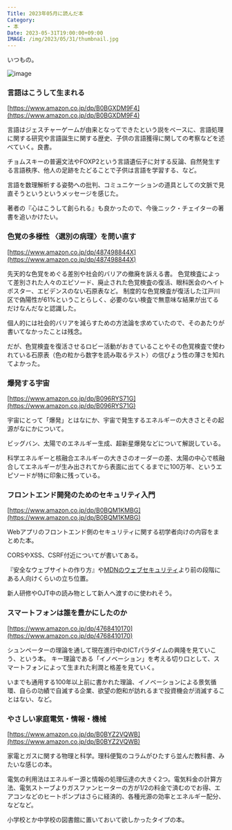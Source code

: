 ```yaml
---
Title: 2023年05月に読んだ本
Category:
- 本
Date: 2023-05-31T19:00:00+09:00
IMAGE: /img/2023/05/31/thumbnail.jpg
---
```


いつもの。

![image](/img/2023/05/31/thumbnail.jpg)


### 言語はこうして生まれる

[https://www.amazon.co.jp/dp/B0BGXDM9F4](https://www.amazon.co.jp/dp/B0BGXDM9F4)

言語はジェスチャーゲームが由来となってできたという説をベースに、言語処理に関する研究や言語誕生に関する歴史、子供の言語獲得に関しての考察などを述べていく。良書。

チョムスキーの普遍文法やFOXP2という言語遺伝子に対する反論、自然発生する言語秩序、他人の足跡をたどることで子供は言語を学習する、など。

言語を数理解析する姿勢への批判、コミュニケーションの道具としての文脈で見直そうというというメッセージを感じた。

著者の『心はこうして創られる』も良かったので、今後ニック・チェイターの著書を追いかけたい。


### 色覚の多様性 〈選別の病理〉を問い直す

[https://www.amazon.co.jp/dp/487498844X](https://www.amazon.co.jp/dp/487498844X)

先天的な色覚をめぐる差別や社会的バリアの撤廃を訴える書。
色覚検査によって差別された人々のエピソード、廃止された色覚検査の復活、眼科医会のヘイトポスター、エビデンスのない石原表など。
制度的な色覚検査が復活した江戸川区で偽陽性が61%ということらしく、必要のない検査で無意味な結果が出てるだけなんだなと認識した。

個人的には社会的バリアを減らすための方法論を求めていたので、そのあたりが書いてなかったことは残念。

だが、色覚検査を復活させるロビー活動がおきていることやその色覚検査で使われている石原表（色の粒から数字を読み取るテスト）の信ぴょう性の薄さを知れてよかった。



### 爆発する宇宙

[https://www.amazon.co.jp/dp/B096RYS71G](https://www.amazon.co.jp/dp/B096RYS71G)

宇宙にとって「爆発」とはなにか、宇宙で発生するエネルギーの大きさとその起源がなにかについて。

ビッグバン、太陽でのエネルギー生成、超新星爆発などについて解説している。

科学エネルギーと核融合エネルギーの大きさのオーダーの差、太陽の中心で核融合してエネルギーが生み出されてから表面に出てくるまでに100万年、というエピソードが特に印象に残っている。


### フロントエンド開発のためのセキュリティ入門

[https://www.amazon.co.jp/dp/B0BQM1KMBG](https://www.amazon.co.jp/dp/B0BQM1KMBG)

Webアプリのフロントエンド側のセキュリティに関する初学者向けの内容をまとめた本。

CORSやXSS、CSRF付近についてが書いてある。

『安全なウェブサイトの作り方』や[MDNのウェブセキュリティ](https://developer.mozilla.org/ja/docs/Web/Security)より前の段階にある人向けくらいの立ち位置。

新人研修やOJT中の読み物として新人へ渡すのに使われそう。


### スマートフォンは誰を豊かにしたのか

[https://www.amazon.co.jp/dp/4768410170](https://www.amazon.co.jp/dp/4768410170)

シュンペーターの理論を通して現在進行中のICTパラダイムの興隆を見ていこう、という本。
キー理論である「イノベーション」を考える切り口として、スマートフォンによって生まれた利潤と格差を見ていく。

いまでも通用する100年以上前に書かれた理論、イノベーションによる景気循環、自らの功績で自滅する企業、欲望の飽和が訪れるまで投資機会が消滅することはない、など。


### やさしい家庭電気・情報・機械　

[https://www.amazon.co.jp/dp/B0BYZ2VQWB](https://www.amazon.co.jp/dp/B0BYZ2VQWB)

家電とガスに関する物理と科学。理科便覧のコラムがひたすら並んだ教科書、みたいな感じの本。

電気の利用法はエネルギー源と情報の処理伝達の大きく2つ。電気料金の計算方法、電気ストーブよりガスファンヒーターの方が1/2の料金で済むのでお得、エアコンなどのヒートポンプはさらに経済的、各種光源の効率とエネルギー配分、などなど。

小学校とか中学校の図書館に置いておいて欲しかったタイプの本。


